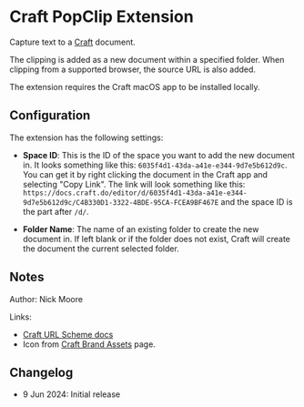 # Craft PopClip Extension

Capture text to a [Craft](https://www.craft.do/) document.

The clipping is added as a new document within a specified folder. When clipping from a supported browser, the source URL is also added.

The extension requires the Craft macOS app to be installed locally.

## Configuration

The extension has the following settings:

- **Space ID**: This is the ID of the space you want to add the new document in. It looks something like this: `6035f4d1-43da-a41e-e344-9d7e5b612d9c`. You can get it by right clicking the document in the Craft app and selecting "Copy Link". The link will look something like this: `https://docs.craft.do/editor/d/6035f4d1-43da-a41e-e344-9d7e5b612d9c/C4B330D1-3322-4BDE-95CA-FCEA9BF467E` and the space ID is the part after `/d/`.

- **Folder Name**: The name of an existing folder to create the new document in. If left blank or if the folder does not exist, Craft will create the document the current selected folder.

## Notes

Author: Nick Moore

Links:

- [Craft URL Scheme docs](https://support.craft.do/hc/en-us/articles/360020168838-Using-URL-Scheme)
- Icon from [Craft Brand Assets](https://www.craft.do/brand) page.

## Changelog

- 9 Jun 2024: Initial release
